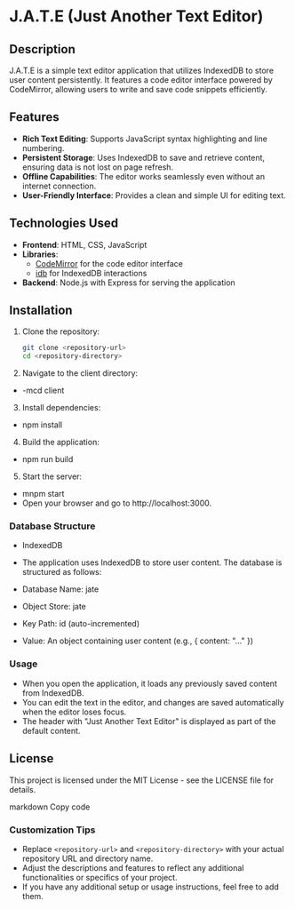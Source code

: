 # J.A.T.E (Just Another Text Editor)

## Description

J.A.T.E is a simple text editor application that utilizes IndexedDB to store user content persistently. It features a code editor interface powered by CodeMirror, allowing users to write and save code snippets efficiently.

## Features

- **Rich Text Editing**: Supports JavaScript syntax highlighting and line numbering.
- **Persistent Storage**: Uses IndexedDB to save and retrieve content, ensuring data is not lost on page refresh.
- **Offline Capabilities**: The editor works seamlessly even without an internet connection.
- **User-Friendly Interface**: Provides a clean and simple UI for editing text.

## Technologies Used

- **Frontend**: HTML, CSS, JavaScript
- **Libraries**: 
  - [CodeMirror](https://codemirror.net/) for the code editor interface
  - [idb](https://github.com/jakearchibald/idb) for IndexedDB interactions
- **Backend**: Node.js with Express for serving the application

## Installation

1. Clone the repository:
   ```bash
   git clone <repository-url>
   cd <repository-directory>

2. Navigate to the client directory:
- -mcd client

3. Install dependencies:
- npm install

4. Build the application:
- npm run build

5. Start the server:
- mnpm start
- Open your browser and go to http://localhost:3000.

### Database Structure
- IndexedDB
- The application uses IndexedDB to store user content. The database is structured as follows:

- Database Name: jate
- Object Store: jate
- Key Path: id (auto-incremented)
- Value: An object containing user content (e.g., { content: "..." })



### Usage
- When you open the application, it loads any previously saved content from IndexedDB.
- You can edit the text in the editor, and changes are saved automatically when the editor loses focus.
- The header with "Just Another Text Editor" is displayed as part of the default content.

## License
This project is licensed under the MIT License - see the LICENSE file for details.

markdown
Copy code

### Customization Tips

- Replace `<repository-url>` and `<repository-directory>` with your actual repository URL and directory name.
- Adjust the descriptions and features to reflect any additional functionalities or specifics of your project.
- If you have any additional setup or usage instructions, feel free to add them.
